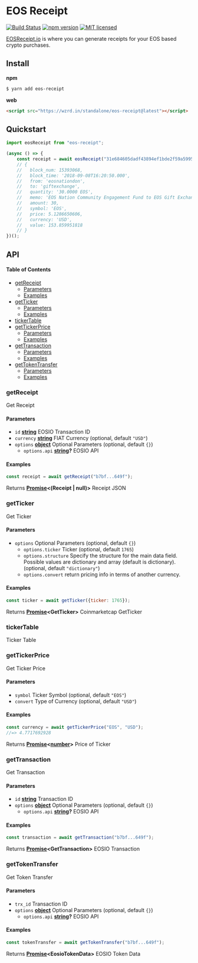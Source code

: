 # EOS Receipt

[![Build Status](https://travis-ci.org/EOS-Nation/eos-receipt.svg?branch=master)](https://travis-ci.org/EOS-Nation/eos-receipt)
[![npm version](https://badge.fury.io/js/eos-receipt.svg)](https://badge.fury.io/js/eos-receipt)
[![MIT licensed](https://img.shields.io/badge/license-MIT-blue.svg)](https://raw.githubusercontent.com/EOS-Nation/eos-receipt/master/LICENSE)

[EOSReceipt.io](https://eosreceipt.io) is where you can generate receipts for your EOS based crypto purchases.

## Install

**npm**

```bash
$ yarn add eos-receipt
```

**web**

```html
<script src="https://wzrd.in/standalone/eos-receipt@latest"></script>
```

## Quickstart

```javascript
import eosReceipt from "eos-receipt";

(async () => {
    const receipt = await eosReceipt("31e684605dadf43894ef1bde2f59a5995dabf3e249ddf6f691a44f6641403566")
    // {
    //   block_num: 15393068,
    //   block_time: '2018-09-08T16:20:50.000',
    //   from: 'eosnationdon',
    //   to: 'giftexchange',
    //   quantity: '30.0000 EOS',
    //   memo: 'EOS Nation Community Engagement Fund to EOS Gift Exchange',
    //   amount: 30,
    //   symbol: 'EOS',
    //   price: 5.1286650606,
    //   currency: 'USD',
    //   value: 153.859951818
    // }
})();
```

## API

<!-- Generated by documentation.js. Update this documentation by updating the source code. -->

#### Table of Contents

-   [getReceipt](#getreceipt)
    -   [Parameters](#parameters)
    -   [Examples](#examples)
-   [getTicker](#getticker)
    -   [Parameters](#parameters-1)
    -   [Examples](#examples-1)
-   [tickerTable](#tickertable)
-   [getTickerPrice](#gettickerprice)
    -   [Parameters](#parameters-2)
    -   [Examples](#examples-2)
-   [getTransaction](#gettransaction)
    -   [Parameters](#parameters-3)
    -   [Examples](#examples-3)
-   [getTokenTransfer](#gettokentransfer)
    -   [Parameters](#parameters-4)
    -   [Examples](#examples-4)

### getReceipt

Get Receipt

#### Parameters

-   `id` **[string](https://developer.mozilla.org/docs/Web/JavaScript/Reference/Global_Objects/String)** EOSIO Transaction ID
-   `currency` **[string](https://developer.mozilla.org/docs/Web/JavaScript/Reference/Global_Objects/String)** FIAT Currency (optional, default `"USD"`)
-   `options` **[object](https://developer.mozilla.org/docs/Web/JavaScript/Reference/Global_Objects/Object)** Optional Parameters (optional, default `{}`)
    -   `options.api` **[string](https://developer.mozilla.org/docs/Web/JavaScript/Reference/Global_Objects/String)?** EOSIO API

#### Examples

```javascript
const receipt = await getReceipt("b7bf...649f");
```

Returns **[Promise](https://developer.mozilla.org/docs/Web/JavaScript/Reference/Global_Objects/Promise)&lt;(Receipt | null)>** Receipt JSON

### getTicker

Get Ticker

#### Parameters

-   `options`  Optional Parameters (optional, default `{}`)
    -   `options.ticker`  Ticker (optional, default `1765`)
    -   `options.structure`  Specify the structure for the main data field.
        Possible values are dictionary and array (default is dictionary). (optional, default `"dictionary"`)
    -   `options.convert`  return pricing info in terms of another currency.

#### Examples

```javascript
const ticker = await getTicker({ticker: 1765});
```

Returns **[Promise](https://developer.mozilla.org/docs/Web/JavaScript/Reference/Global_Objects/Promise)&lt;GetTicker>** Coinmarketcap GetTicker

### tickerTable

Ticker Table

### getTickerPrice

Get Ticker Price

#### Parameters

-   `symbol`  Ticker Symbol (optional, default `"EOS"`)
-   `convert`  Type of Currency (optional, default `"USD"`)

#### Examples

```javascript
const currency = await getTickerPrice("EOS", "USD");
//=> 4.7717692928
```

Returns **[Promise](https://developer.mozilla.org/docs/Web/JavaScript/Reference/Global_Objects/Promise)&lt;[number](https://developer.mozilla.org/docs/Web/JavaScript/Reference/Global_Objects/Number)>** Price of Ticker

### getTransaction

Get Transaction

#### Parameters

-   `id` **[string](https://developer.mozilla.org/docs/Web/JavaScript/Reference/Global_Objects/String)** Transaction ID
-   `options` **[object](https://developer.mozilla.org/docs/Web/JavaScript/Reference/Global_Objects/Object)** Optional Parameters (optional, default `{}`)
    -   `options.api` **[string](https://developer.mozilla.org/docs/Web/JavaScript/Reference/Global_Objects/String)?** EOSIO API

#### Examples

```javascript
const transaction = await getTransaction("b7bf...649f");
```

Returns **[Promise](https://developer.mozilla.org/docs/Web/JavaScript/Reference/Global_Objects/Promise)&lt;GetTransaction>** EOSIO Transaction

### getTokenTransfer

Get Token Transfer

#### Parameters

-   `trx_id`  Transaction ID
-   `options` **[object](https://developer.mozilla.org/docs/Web/JavaScript/Reference/Global_Objects/Object)** Optional Parameters (optional, default `{}`)
    -   `options.api` **[string](https://developer.mozilla.org/docs/Web/JavaScript/Reference/Global_Objects/String)?** EOSIO API

#### Examples

```javascript
const tokenTransfer = await getTokenTransfer("b7bf...649f");
```

Returns **[Promise](https://developer.mozilla.org/docs/Web/JavaScript/Reference/Global_Objects/Promise)&lt;EosioTokenData>** EOSIO Token Data
